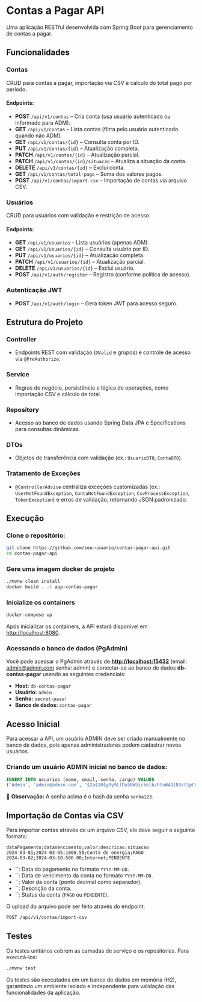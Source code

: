 # Contas a Pagar API

Uma aplicação RESTful desenvolvida com Spring Boot para gerenciamento de contas a pagar.

## Funcionalidades

### Contas

CRUD para contas a pagar, importação via CSV e cálculo do total pago por período.

#### Endpoints:

- **POST** `/api/v1/contas` – Cria conta (usa usuário autenticado ou informado para ADM).
- **GET** `/api/v1/contas` – Lista contas (filtra pelo usuário autenticado quando não ADM).
- **GET** `/api/v1/contas/{id}` – Consulta conta por ID.
- **PUT** `/api/v1/contas/{id}` – Atualização completa.
- **PATCH** `/api/v1/contas/{id}` – Atualização parcial.
- **PATCH** `/api/v1/contas/{id}/situacao` – Atualiza a situação da conta.
- **DELETE** `/api/v1/contas/{id}` – Exclui conta.
- **GET** `/api/v1/contas/total-pago` – Soma dos valores pagos.
- **POST** `/api/v1/contas/import-csv` – Importação de contas via arquivo CSV.

### Usuários

CRUD para usuários com validação e restrição de acesso.

#### Endpoints:

- **GET** `/api/v1/usuarios` – Lista usuários (apenas ADM).
- **GET** `/api/v1/usuarios/{id}` – Consulta usuário por ID.
- **PUT** `/api/v1/usuarios/{id}` – Atualização completa.
- **PATCH** `/api/v1/usuarios/{id}` – Atualização parcial.
- **DELETE** `/api/v1/usuarios/{id}` – Exclui usuário.
- **POST** `/api/v1/auth/register` – Registro (conforme política de acesso).

### Autenticação JWT

- **POST** `/api/v1/auth/login` – Gera token JWT para acesso seguro.

## Estrutura do Projeto

### Controller

- Endpoints REST com validação (`@Valid` e grupos) e controle de acesso via `@PreAuthorize`.

### Service

- Regras de negócio, persistência e lógica de operações, como importação CSV e cálculo de total.

### Repository

- Acesso ao banco de dados usando Spring Data JPA e Specifications para consultas dinâmicas.

### DTOs

- Objetos de transferência com validação (ex.: `UsuarioDTO`, `ContaDTO`).

### Tratamento de Exceções

- `@ControllerAdvice` centraliza exceções customizadas (ex.: `UserNotFoundException`, `ContaNotFoundException`, `CsvProcessException`, `TokenException`) e erros de validação, retornando JSON padronizado.

## Execução

### Clone o repositório:

```bash
git clone https://github.com/seu-usuario/contas-pagar-api.git
cd contas-pagar-api
```

### Gere uma imagem docker do projeto

```bash
./mvnw clean install
docker build . -t app-contas-pagar
```

### Inicialize os containers

```bash
docker-compose up
```

Após inicializar os containers, a API estará disponível em [http://localhost:8080](http://localhost:8080/).

### Acessando o banco de dados (PgAdmin)

Você pode acessar o PgAdmin através de [**http://localhost:15432**](http://localhost:15432) (email: admin@admin.com senha: admin) e conectar-se ao banco de dados **db-contas-pagar** usando as seguintes credenciais:

- **Host:** `db-contas-pagar`
- **Usuário:** `admin`
- **Senha:** `secret-pass!`
- **Banco de dados:** `contas-pagar`

## Acesso Inicial

Para acessar a API, um usuário ADMIN deve ser criado manualmente no banco de dados, pois apenas administradores podem cadastrar novos usuários.

### Criando um usuário ADMIN inicial no banco de dados:

```sql
INSERT INTO usuarios (nome, email, senha, cargo) VALUES 
('Admin', 'admin@admin.com', '$2a$10$yRy9LlDu5BWUick6lb/htuW4QlN3zt1pCUm1PTbfMSek0mQ6fFPQ2', 'ADMIN');
```

🔑 **Observação:** A senha acima é o hash da senha `senha123`.

## Importação de Contas via CSV

Para importar contas através de um arquivo CSV, ele deve seguir o seguinte formato:

```
dataPagamento;dataVencimento;valor;descricao;situacao
2024-03-01;2024-03-05;1000.50;Conta de energia;PAGO
2024-03-02;2024-03-10;500.00;Internet;PENDENTE
```

- ``: Data do pagamento no formato `YYYY-MM-DD`.
- ``: Data de vencimento da conta no formato `YYYY-MM-DD`.
- ``: Valor da conta (ponto decimal como separador).
- ``: Descrição da conta.
- ``: Status da conta (`PAGO` ou `PENDENTE`).

O upload do arquivo pode ser feito através do endpoint:

```bash
POST /api/v1/contas/import-csv
```

## Testes

Os testes unitários cobrem as camadas de serviço e os repositories. Para executá-los:

```bash
./mvnw test
```

Os testes são executados em um banco de dados em memória (H2), garantindo um ambiente isolado e independente para validação das funcionalidades da aplicação.

